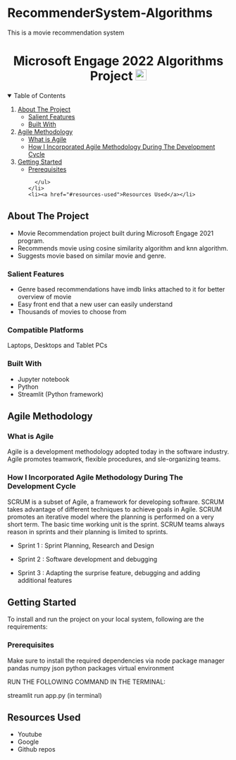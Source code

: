 # RecommenderSystem-Algorithms
 This is a movie recommendation system
<h1 align="center">Microsoft Engage 2022 Algorithms Project 
  <img src="https://upload.wikimedia.org/wikipedia/commons/thumb/4/44/Microsoft_logo.svg/480px-Microsoft_logo.svg.png" alt="Logo" width="25" height="25">
</h1>
    
<!-- TABLE OF CONTENTS -->
<details open="open">
  <summary>Table of Contents</summary>
  <ol>
    <li>
      <a href="#about-the-project">About The Project</a>
      <ul>
        <li><a href="#salient-features">Salient Features</a></li>
        <li><a href="#built-with">Built With</a></li>
      </ul>
    </li>
    <li>
      <a href="#agile-methodology">Agile Methodology</a>
      <ul>
        <li><a href="#what-is-agile">What is Agile</a></li>
        <li><a href="#how-i-incorporated-agile-methodology-during-the-development-cycle">How I Incorporated Agile Methodology During The Development Cycle</a></li>
      </ul>
    </li>
    <li>
      <a href="#getting-started">Getting Started</a>
      <ul>
        <li><a href="#prerequisites">Prerequisites</a></li>
        
      </ul>
    </li>
    <li><a href="#resources-used">Resources Used</a></li>
  </ol>
</details>

<!-- ABOUT THE PROJECT -->

## About The Project
* Movie Recommendation project built during Microsoft Engage 2021 program. 
* Recommends movie using cosine similarity algorithm and knn algorithm. 
* Suggests movie based on similar movie and genre.

### Salient Features
* Genre based recommendations have imdb links attached to it for better overview of movie
* Easy front end that a new user can easily understand
* Thousands of movies to choose from

### Compatible Platforms
Laptops, Desktops and Tablet PCs

### Built With

* Jupyter notebook
* Python
* Streamlit (Python framework)

<!-- AGILE METHODOLOGY -->
## Agile Methodology

### What is Agile

Agile is a development methodology adopted today in the software industry. Agile promotes teamwork, flexible procedures, and sle-organizing teams.

### How I Incorporated Agile Methodology During The Development Cycle

SCRUM is a subset of Agile, a framework for developing software. SCRUM takes advantage of different techniques to achieve goals in Agile. SCRUM promotes an iterative model where the planning is performed on a very short term. The basic time working unit is the sprint. SCRUM teams always reason in sprints and their planning is limited to sprints.

* Sprint 1 : Sprint Planning, Research and Design 

* Sprint 2 : Software development and debugging 

* Sprint 3 : Adapting the surprise feature, debugging and adding additional features 

<!-- INSTALLATIONS -->

## Getting Started
To install and run the project on your local system, following are the requirements:
### Prerequisites
Make sure to install the required dependencies via node package manager
pandas
numpy
json
python packages
virtual environment


RUN THE FOLLOWING COMMAND IN THE TERMINAL:

streamlit run app.py (in terminal)


<!-- ACKNOWLEDGEMENTS -->

## Resources Used

* Youtube
* Google
* Github repos
